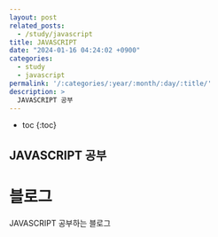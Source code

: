 ```yaml
---
layout: post
related_posts:
  - /study/javascript
title: JAVASCRIPT
date: "2024-01-16 04:24:02 +0900"
categories:
  - study
  - javascript
permalink: '/:categories/:year/:month/:day/:title/'
description: >
  JAVASCRIPT 공부
---
```


* toc
{:toc}

## JAVASCRIPT 공부

# 블로그

JAVASCRIPT 공부하는 블로그
